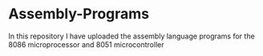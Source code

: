 # Assembly-Programs

In this repository I have uploaded the assembly language programs for the 8086 microprocessor and 8051 microcontroller

